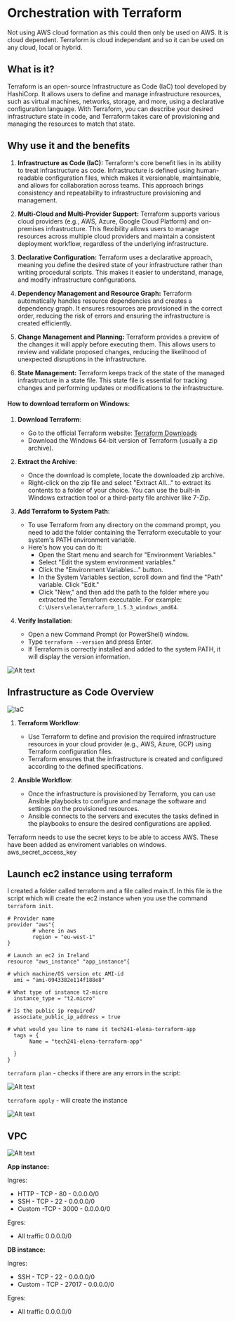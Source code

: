 # Orchestration with Terraform

Not using AWS cloud formation as this could then only be used on AWS. It is cloud dependent. Terraform is cloud independant and so it can be used on any cloud, local or hybrid. 

## What is it?

Terraform is an open-source Infrastructure as Code (IaC) tool developed by HashiCorp. It allows users to define and manage infrastructure resources, such as virtual machines, networks, storage, and more, using a declarative configuration language. With Terraform, you can describe your desired infrastructure state in code, and Terraform takes care of provisioning and managing the resources to match that state.

## Why use it and the benefits

1. **Infrastructure as Code (IaC):**
   Terraform's core benefit lies in its ability to treat infrastructure as code. Infrastructure is defined using human-readable configuration files, which makes it versionable, maintainable, and allows for collaboration across teams. This approach brings consistency and repeatability to infrastructure provisioning and management.

2. **Multi-Cloud and Multi-Provider Support:**
   Terraform supports various cloud providers (e.g., AWS, Azure, Google Cloud Platform) and on-premises infrastructure. This flexibility allows users to manage resources across multiple cloud providers and maintain a consistent deployment workflow, regardless of the underlying infrastructure.

3. **Declarative Configuration:**
   Terraform uses a declarative approach, meaning you define the desired state of your infrastructure rather than writing procedural scripts. This makes it easier to understand, manage, and modify infrastructure configurations.

4. **Dependency Management and Resource Graph:**
   Terraform automatically handles resource dependencies and creates a dependency graph. It ensures resources are provisioned in the correct order, reducing the risk of errors and ensuring the infrastructure is created efficiently.

5. **Change Management and Planning:**
   Terraform provides a preview of the changes it will apply before executing them. This allows users to review and validate proposed changes, reducing the likelihood of unexpected disruptions in the infrastructure.

6. **State Management:**
   Terraform keeps track of the state of the managed infrastructure in a state file. This state file is essential for tracking changes and performing updates or modifications to the infrastructure.


#### How to download terraform on Windows:

1. **Download Terraform**:
   - Go to the official Terraform website: [Terraform Downloads](https://www.terraform.io/downloads.html)
   - Download the Windows 64-bit version of Terraform (usually a zip archive).

2. **Extract the Archive**:
   - Once the download is complete, locate the downloaded zip archive.
   - Right-click on the zip file and select "Extract All..." to extract its contents to a folder of your choice. You can use the built-in Windows extraction tool or a third-party file archiver like 7-Zip.

3. **Add Terraform to System Path**:
   - To use Terraform from any directory on the command prompt, you need to add the folder containing the Terraform executable to your system's PATH environment variable.
   - Here's how you can do it:
     - Open the Start menu and search for "Environment Variables."
     - Select "Edit the system environment variables."
     - Click the "Environment Variables..." button.
     - In the System Variables section, scroll down and find the "Path" variable. Click "Edit."
     - Click "New," and then add the path to the folder where you extracted the Terraform executable. For example: `C:\Users\elena\terraform_1.5.3_windows_amd64`.

4. **Verify Installation**:
   - Open a new Command Prompt (or PowerShell) window.
   - Type `terraform --version` and press Enter.
   - If Terraform is correctly installed and added to the system PATH, it will display the version information.

![Alt text](imgs/terraform-downloaded.png)

## Infrastructure as Code Overview

![IaC](imgs/terraform/IaC-overview.png)

1. **Terraform Workflow**:
   - Use Terraform to define and provision the required infrastructure resources in your cloud provider (e.g., AWS, Azure, GCP) using Terraform configuration files.
   - Terraform ensures that the infrastructure is created and configured according to the defined specifications.

2. **Ansible Workflow**:
   - Once the infrastructure is provisioned by Terraform, you can use Ansible playbooks to configure and manage the software and settings on the provisioned resources.
   - Ansible connects to the servers and executes the tasks defined in the playbooks to ensure the desired configurations are applied.

Terraform needs to use the secret keys to be able to access AWS. These have been added as enviroment variables on windows. aws_secret_access_key

## Launch ec2 instance using terraform

I created a folder called terraform and a file called main.tf. In this file is the script which will create the ec2 instance when you use the command `terraform init`.

```
# Provider name
provider "aws"{
        # where in aws
        region = "eu-west-1"
}

# Launch an ec2 in Ireland
resource "aws_instance" "app_instance"{

# which machine/OS version etc AMI-id
  ami = "ami-0943382e114f188e8"

# What type of instance t2-micro
  instance_type = "t2.micro"

# Is the public ip required?
  associate_public_ip_address = true

# what would you line to name it tech241-elena-terraform-app
  tags = {
       Name = "tech241-elena-terraform-app"

  }
}
```

`terraform plan` - checks if there are any errors in the script: 

![Alt text](imgs/terraform/terraform-plan.png)

`terraform apply` - will create the instance

![Alt text](imgs/terraform/terraform-apply.png)

## VPC

![Alt text](imgs/terraform/isolated-vpc.png)

**App instance:**

Ingres:
- HTTP - TCP - 80 - 0.0.0.0/0
- SSH - TCP - 22 - 0.0.0.0/0
- Custom -TCP - 3000 - 0.0.0.0/0

Egres:
- All traffic 0.0.0.0/0

**DB instance:**

Ingres:
- SSH - TCP - 22 - 0.0.0.0/0
- Custom - TCP - 27017 - 0.0.0.0/0

Egres:
- All traffic 0.0.0.0/0